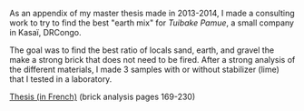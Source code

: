 As an appendix of my master thesis made in 2013-2014, I made a consulting work to try to find the best "earth mix" for _Tuibake Pamue_, a small company in Kasaï, DRCongo.

The goal was to find the best ratio of locals sand, earth, and gravel the make a strong brick that does not need to be fired. After a strong analysis of the different materials, I made 3 samples with or without stabilizer (lime) that I tested in a laboratory.

<a class="btn btn-primary btn-lg" href="/projects/mudbrick/tfe-kuibaka.pdf#page=169"><i class="fas fa-file-pdf"></i> Thesis (in French)</a>
(brick analysis pages 169-230)
